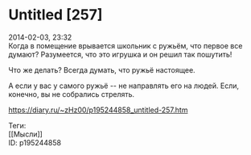 Untitled [257]
===============

   
 2014-02-03, 23:32   
  Когда в помещение врывается школьник с ружьём, что первое все думают? Разумеется, что это игрушка и он решил так пошутить!   
   
 Что же делать? Всегда думать, что ружьё настоящее.   
   
 А если у вас у самого ружьё -- не направлять его на людей. Если, конечно, вы не собрались стрелять.   
    
 <https://diary.ru/~zHz00/p195244858_untitled-257.htm>   
   
 Теги:   
 [[Мысли]]   
 ID: p195244858